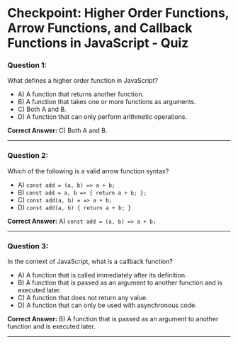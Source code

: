 # Checkpoint: Higher Order Functions, Arrow Functions, and Callback Functions in JavaScript - Quiz

### Question 1:
What defines a higher order function in JavaScript?
- A) A function that returns another function.
- B) A function that takes one or more functions as arguments.
- C) Both A and B.
- D) A function that can only perform arithmetic operations.

**Correct Answer:** C) Both A and B.

---

### Question 2:
Which of the following is a valid arrow function syntax?
- A) `const add = (a, b) => a + b;`
- B) `const add = a, b => { return a + b; };`
- C) `const add(a, b) = => a + b;`
- D) `const add(a, b) { return a + b; }`

**Correct Answer:** A) `const add = (a, b) => a + b;`

---

### Question 3:
In the context of JavaScript, what is a callback function?
- A) A function that is called immediately after its definition.
- B) A function that is passed as an argument to another function and is executed later.
- C) A function that does not return any value.
- D) A function that can only be used with asynchronous code.

**Correct Answer:** B) A function that is passed as an argument to another function and is executed later.

---
